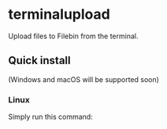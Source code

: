 # terminalupload
Upload files to Filebin from the terminal.
## Quick install
(Windows and macOS will be supported soon)
### Linux
Simply run this command:
```

```
